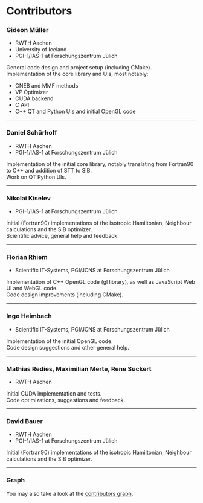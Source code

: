 # Contributors

### Gideon Müller
* RWTH Aachen
* University of Iceland
* PGI-1/IAS-1 at Forschungszentrum Jülich

General code design and project setup (including CMake).<br />
Implementation of the core library and UIs, most notably:
- GNEB and MMF methods
- VP Optimizer
- CUDA backend
- C API
- C++ QT and Python UIs and initial OpenGL code

-----------------


### Daniel Schürhoff
* RWTH Aachen
* PGI-1/IAS-1 at Forschungszentrum Jülich

Implementation of the initial core library, notably translating from Fortran90 to C++ and addition of STT to SIB.<br />
Work on QT Python UIs.

-----------------


### Nikolai Kiselev
* PGI-1/IAS-1 at Forschungszentrum Jülich

Initial (Fortran90) implementations of the isotropic Hamiltonian, Neighbour calculations and the SIB optimizer.<br/>
Scientific advice, general help and feedback.

-----------------


### Florian Rhiem
* Scientific IT-Systems, PGI/JCNS at Forschungszentrum Jülich 

Implementation of C++ OpenGL code (gl library), as well as JavaScript Web UI and WebGL code.<br />
Code design improvements (including CMake). 

-----------------


### Ingo Heimbach
* Scientific IT-Systems, PGI/JCNS at Forschungszentrum Jülich 

Implementation of the initial OpenGL code.<br />
Code design suggestions and other general help.

-----------------


### Mathias Redies, Maximilian Merte, Rene Suckert
* RWTH Aachen 

Initial CUDA implementation and tests.<br />
Code optimizations, suggestions and feedback.

-----------------


### David Bauer
* RWTH Aachen
* PGI-1/IAS-1 at Forschungszentrum Jülich

Initial (Fortran90) implementations of the isotropic Hamiltonian, Neighbour calculations and the SIB optimizer.

-----------------


### Graph
You may also take a look at the [contributors graph][1].


[1]: https://github.com/spirit-code/spirit/graphs/contributors
